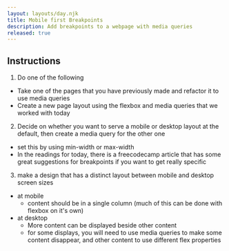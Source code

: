 ```yaml
---
layout: layouts/day.njk
title: Mobile first Breakpoints
description: Add breakpoints to a webpage with media queries
released: true
---
```


## Instructions
1. Do one of the following
  - Take one of the pages that you have previously made and refactor it to use media queries
  - Create a new page layout using the flexbox and media queries that we worked with today
2. Decide on whether you want to serve a mobile or desktop layout at the default, then create a media query for the other one
  - set this by using min-width or max-width
  - In the readings for today, there is a freecodecamp article that has some great suggestions for breakpoints if you want to get really specific
3. make a design that has a distinct layout between mobile and desktop screen sizes
  - at mobile
    - content should be in a single column (much of this can be done with flexbox on it's own)
  - at desktop
    - More content can be displayed beside other content
    - for some displays, you will need to use media queries to make some content disappear, and other content to use different flex properties
